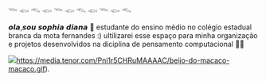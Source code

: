𓆝 𓆟 𓆞 𓆟 𓆝 𓆟 𓆞 𓆟 𓆝 𓆟 𓆞   

 𝙤𝙡𝙖,𝙨𝙤𝙪 𝙨𝙤𝙥𝙝𝙞𝙖 𝙙𝙞𝙖𝙣𝙖 💋
estudante do ensino médio no colégio estadual branca da mota fernandes :)
ultilizarei esse espaço para minha organização e projetos desenvolvidos na
diciplina de pensamento computacional 👩‍💻

![](https://media.tenor.com/Pni1r5CHRuMAAAAC/beijo-do-macaco-macaco.gif)https://media.tenor.com/Pni1r5CHRuMAAAAC/beijo-do-macaco-macaco.gif).
